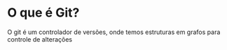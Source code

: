 # O que é Git?

O git é um controlador de versões, onde temos estruturas em grafos para controle de alterações 